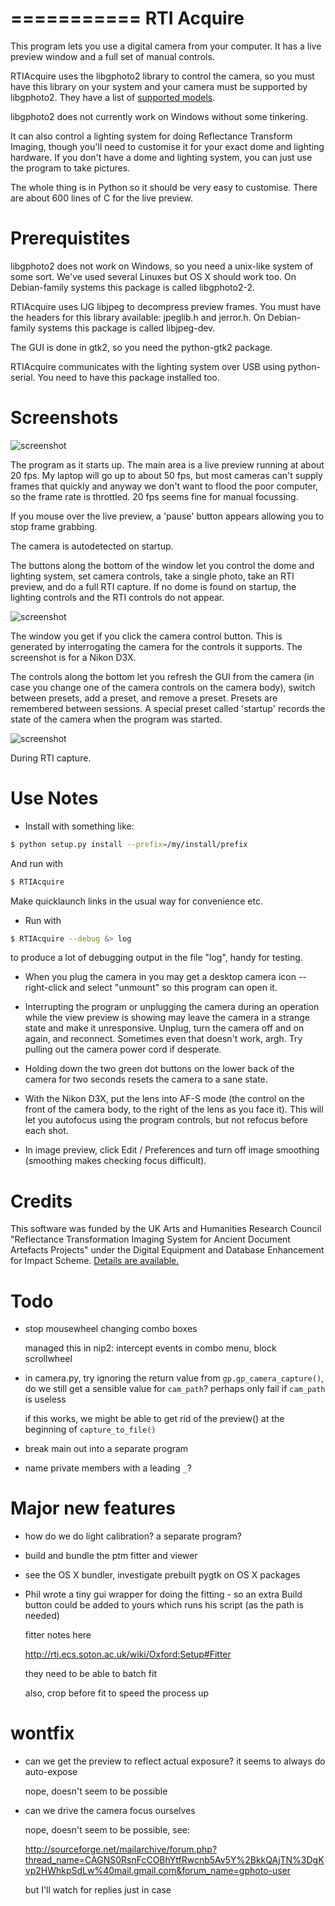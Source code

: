 ===========
RTI Acquire
===========

This program lets you use a digital camera from your computer. It has a
live preview window and a full set of manual controls. 

RTIAcquire uses the libgphoto2 library to control the camera, so you must
have this library on your system and your camera must be supported by
libgphoto2. They have a list of [supported models](http://www.gphoto.org/proj/libgphoto2/support.php).

libgphoto2 does not currently work on Windows without some tinkering. 

It can also control a lighting system for doing Reflectance Transform Imaging,
though you'll need to customise it for your exact dome and lighting hardware.
If you don't have a dome and lighting system, you can just use the program to
take pictures.

The whole thing is in Python so it should be very easy to customise. There are
about 600 lines of C for the live preview. 

Prerequistites
==============

libgphoto2 does not work on Windows, so you need a unix-like system of some
sort. We've used several Linuxes but OS X should work too. On Debian-family
systems this package is called libgphoto2-2.

RTIAcquire uses IJG libjpeg to decompress preview frames. You must have
the headers for this library available: jpeglib.h and jerror.h. On
Debian-family systems this package is called libjpeg-dev. 

The GUI is done in gtk2, so you need the python-gtk2 package. 

RTIAcquire communicates with the lighting system over USB using python-serial.
You need to have this package installed too. 

Screenshots
===========

![screenshot](http://www.vips.ecs.soton.ac.uk/development/rti/snapshot11.jpg)

The program as it starts up. The main area is a live preview running at
about 20 fps. My laptop will go up to about 50 fps, but most cameras can't
supply frames that quickly and anyway we don't want to flood the poor computer,
so the frame rate is throttled. 20 fps seems fine for manual focussing.

If you mouse over the live preview, a 'pause' button appears allowing you
to stop frame grabbing.

The camera is autodetected on startup. 

The buttons along the bottom of the window let you control the dome and
lighting system, set camera controls, take a single photo, take an RTI 
preview, and do a full RTI capture. If no dome is found on startup, the 
lighting controls and the RTI controls do not appear. 

![screenshot](http://www.vips.ecs.soton.ac.uk/development/rti/snapshot13.jpg)

The window you get if you click the camera control button. This is generated
by interrogating the camera for the controls it supports. The screenshot is
for a Nikon D3X.

The controls along the bottom let you refresh the GUI from the camera (in case 
you change one of the camera controls on the camera body), switch between 
presets, add a preset, and remove a preset. Presets are remembered between 
sessions. A special preset called 'startup' records the state of the camera 
when the program was started.

![screenshot](http://www.vips.ecs.soton.ac.uk/development/rti/snapshot8.jpg)

During RTI capture. 

Use Notes
=========

* Install with something like:

```bash
$ python setup.py install --prefix=/my/install/prefix
```

  And run with

```bash
$ RTIAcquire
```

  Make quicklaunch links in the usual way for convenience etc.

* Run with

```bash
$ RTIAcquire --debug &> log
```

  to produce a lot of debugging output in the file "log", handy for testing.

* When you plug the camera in you may get a desktop camera icon --
  right-click and select "unmount" so this program can open it.

* Interrupting the program or unplugging the camera during an operation
  while the view preview is showing may leave the camera in a
  strange state and make it unresponsive. Unplug, turn the camera off and on
  again, and reconnect. Sometimes even that doesn't work, argh. Try pulling out
  the camera power cord if desperate.

* Holding down the two green dot buttons on the lower back of the camera for 
  two seconds resets the camera to a sane state.

* With the Nikon D3X, put the lens into AF-S mode (the control on the front of 
  the camera body, to the right of the lens as you face it). This will let
  you autofocus using the program controls, but not refocus before each shot.

* In image preview, click Edit / Preferences and turn off image smoothing
  (smoothing makes checking focus difficult).

Credits
=======

This software was funded by the UK Arts and Humanities Research Council
"Reflectance Transformation Imaging System for Ancient Document Artefacts
Projects" under the Digital Equipment and Database Enhancement for Impact
Scheme. [Details are available.](http://www.southampton.ac.uk/archaeology/acrg/AHRC_RTI.html)

Todo
====

* stop mousewheel changing combo boxes

	managed this in nip2: intercept events in combo menu, block 
	scrollwheel

* in camera.py, try ignoring the return value from `gp.gp_camera_capture()`, do
  we still get a sensible value for `cam_path`? perhaps only fail if 
  `cam_path` is useless

  if this works, we might be able to get rid of the preview() at the beginning 
  of `capture_to_file()`

* break main out into a separate program

* name private members with a leading `_`?

Major new features
==================

* how do we do light calibration? a separate program?

* build and bundle the ptm fitter and viewer

* see the OS X bundler, investigate prebuilt pygtk on OS X packages

* Phil wrote a tiny gui wrapper for doing the fitting - so an extra Build 
  button could be added to yours which runs his script (as the path is needed)

	fitter notes here

	http://rti.ecs.soton.ac.uk/wiki/Oxford:Setup#Fitter

	they need to be able to batch fit

	also, crop before fit to speed the process up

wontfix
=======

* can we get the preview to reflect actual exposure? it seems to always do
  auto-expose

	nope, doesn't seem to be possible

* can we drive the camera focus ourselves

	nope, doesn't seem to be possible, see:

	http://sourceforge.net/mailarchive/forum.php?thread_name=CAGNS0RsnFcCOBhYtfRwcnb5Av5Y%2BkkQAjTN%3DgKvp2HWhkpSdLw%40mail.gmail.com&forum_name=gphoto-user

	but I'll watch for replies just in case

